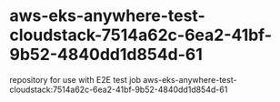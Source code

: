 # aws-eks-anywhere-test-cloudstack-7514a62c-6ea2-41bf-9b52-4840dd1d854d-61
repository for use with E2E test job aws-eks-anywhere-test-cloudstack:7514a62c-6ea2-41bf-9b52-4840dd1d854d-61
